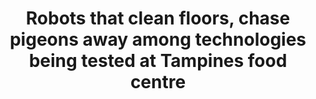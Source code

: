 ---
title: "Robots that clean floors, chase pigeons away among technologies being tested at Tampines food centre"
permalink: https://www.straitstimes.com/singapore/here-comes-the-clean-squad-robots-tested-at-tampines-food-centre
---